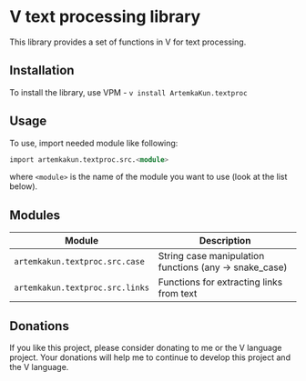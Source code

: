 # V text processing library

This library provides a set of functions in V for text processing.

## Installation

To install the library, use VPM - `v install ArtemkaKun.textproc`

## Usage

To use, import needed module like following:

```v
import artemkakun.textproc.src.<module>
```

where `<module>` is the name of the module you want to use (look at the list below).

## Modules

| Module                          | Description                                           |
|---------------------------------|-------------------------------------------------------|
| `artemkakun.textproc.src.case`  | String case manipulation functions (any → snake_case) |
| `artemkakun.textproc.src.links` | Functions for extracting links from text              |

## Donations

If you like this project, please consider donating to me or the V language project.
Your donations will help me to continue to develop this project and the V language.
